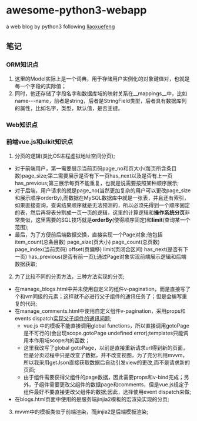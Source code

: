 # awesome-python3-webapp
a web blog by python3 following [liaoxuefeng](http://www.liaoxuefeng.com)

## 笔记

### ORM知识点
  1. 这里的Model实际上是一个词典，用于存储用户实例化的对象键值对，也就是每一个字段的实际值；
  2. 同时，他还存储了字段名字和数据库域的映射关系在\_\_mappings\_\_中，比如name---name，前者是string，后者是StringField类型，后者具有数据库列的属性，比如名字，类型，默认值，是否主键。

### Web知识点

### 前端vue.js和uikit知识点
  1. 分页的逻辑(类比OS进程虚拟地址空间分页);
   - 对于前端用户，第一需要展示当前页码page\_no和页大小(每页所含条目数)page\_size;第二需要展示是否有下一页has\_next以及是否有上一页has\_previous;第三展示每页不能重复，也就是说需要按照某种顺序展示;
   - 对于后端，用户请求的就是page\_no(当然更加复杂的用户可以更改page\_size和展示顺序orderBy),而数据在MySQL数据库中就是一张表，并且还有索引，如果直接查询，查询结果顺序就是无法预测的，所以必须先得到一个顺序固定的表，然后再将表分割成一页一页的逻辑，这里的计算逻辑和**操作系统分页**非常类似，这里需要的SQL技巧就是**orderBy**(使得顺序固定)和**limit**(查询某一个范围);
   - 最后，为了方便前后端数据交换，直接实现一个Page对象;他包括item\_count(总条目数) page\_size(页大小) page\_count(总页数) page\_index(当前页码) offset(页偏移) limit(页闭合区间) has\_next(是否有下一页) has\_previous(是否有前一页);通过Page对象实现前端展示逻辑和后端数据获取;

  2. 为了比较不同的分页方法，三种方法实现的分页;
   - 在manage\_blogs.html中并未使用自定义的组件v-pagination，而是直接写了个和vm同级的元素；这样就不必进行父子组件的通讯任务了；但是会编写重复的代码;
   - 在manage\_comments.html中使用自定义组件v-pagination，采用props和events dispatch[实现父子组件的通讯问题](http://vuejs.org/guide/components.html#Custom_Events);
     - vue.js 中的模板不能直接调用global functions，所以直接调用gotoPage是不可行的(会出现scope.gotoPage undefined error);templates只能调用本作用域scope内的函数；
	 - 这里我改写了global gotoPage，以前是直接重新请求url得到新的页面，但是分页过程中只是改变了数据，并不改变视图，为了充分利用mvvm，所以我采用getJson直接获取数据后自动引发view的更改,而不是请求新的页面;
	 - 由于组件需要获得父组件的page数据，因此需要props和v-bind完成；另外，子组件需要更改父组件的数据page和comments，但是vue.js规定子组件最好不要直接更改父组件的数据;因此，选择使用event dispatch来做;
  - 在blogs.html页面中使用的是服务端jinjia2模板的宏渲染实现的分页;

  3. mvvm中的模板类似于前端渲染，而jinjia2是后端模板渲染;

